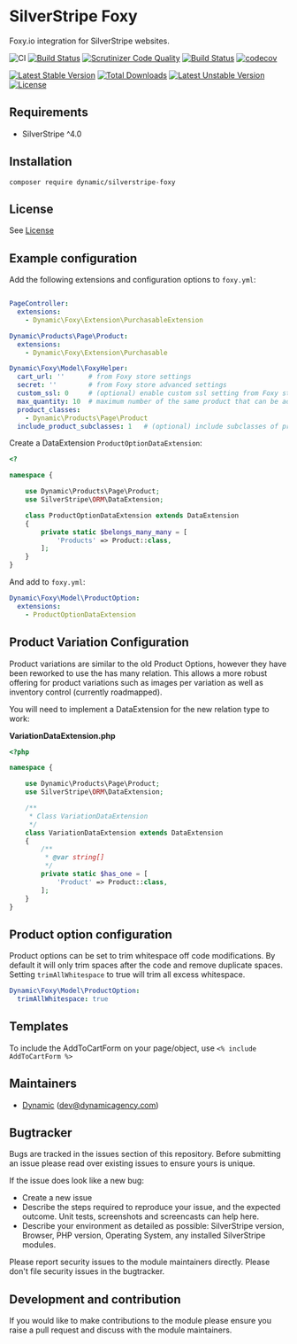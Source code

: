 # SilverStripe Foxy

Foxy.io integration for SilverStripe websites.

![CI](https://github.com/dynamic/silverstripe-foxy/workflows/CI/badge.svg)
[![Build Status](https://travis-ci.org/dynamic/silverstripe-foxy.svg?branch=master)](https://travis-ci.org/dynamic/silverstripe-foxy)
[![Scrutinizer Code Quality](https://scrutinizer-ci.com/g/dynamic/silverstripe-foxy/badges/quality-score.png?b=master)](https://scrutinizer-ci.com/g/dynamic/silverstripe-foxy/?branch=master)
[![Build Status](https://scrutinizer-ci.com/g/dynamic/silverstripe-foxy/badges/build.png?b=master)](https://scrutinizer-ci.com/g/dynamic/silverstripe-foxy/build-status/master)
[![codecov](https://codecov.io/gh/dynamic/silverstripe-foxy/branch/master/graph/badge.svg)](https://codecov.io/gh/dynamic/silverstripe-foxy)

[![Latest Stable Version](https://poser.pugx.org/dynamic/silverstripe-foxy/v/stable)](https://packagist.org/packages/dynamic/silverstripe-foxy)
[![Total Downloads](https://poser.pugx.org/dynamic/silverstripe-foxy/downloads)](https://packagist.org/packages/dynamic/silverstripe-foxy)
[![Latest Unstable Version](https://poser.pugx.org/dynamic/silverstripe-foxy/v/unstable)](https://packagist.org/packages/dynamic/silverstripe-foxy)
[![License](https://poser.pugx.org/dynamic/silverstripe-foxy/license)](https://packagist.org/packages/dynamic/silverstripe-foxy)


## Requirements

* SilverStripe ^4.0

## Installation

```
composer require dynamic/silverstripe-foxy
```

## License

See [License](license.md)

## Example configuration

Add the following extensions and configuration options to `foxy.yml`:

```yaml

PageController:
  extensions:
    - Dynamic\Foxy\Extension\PurchasableExtension

Dynamic\Products\Page\Product:
  extensions:
    - Dynamic\Foxy\Extension\Purchasable

Dynamic\Foxy\Model\FoxyHelper:
  cart_url: ''      # from Foxy store settings
  secret: ''        # from Foxy store advanced settings
  custom_ssl: 0     # (optional) enable custom ssl setting from Foxy store advanced settings
  max_quantity: 10  # maximum number of the same product that can be added to the cart
  product_classes:
    - Dynamic\Products\Page\Product
  include_product_subclasses: 1   # (optional) include subclasses of product_classes in queries
```

Create a DataExtension `ProductOptionDataExtension`:
```php
<?

namespace {

    use Dynamic\Products\Page\Product;
    use SilverStripe\ORM\DataExtension;

    class ProductOptionDataExtension extends DataExtension
    {
        private static $belongs_many_many = [
            'Products' => Product::class,
        ];
    }
}
```

And add to `foxy.yml`:
```yaml
Dynamic\Foxy\Model\ProductOption:
  extensions:
    - ProductOptionDataExtension
```

## Product Variation Configuration

Product variations are similar to the old Product Options, however they have been reworked to use the has many relation. This allows a more robust offering for product variations such as images per variation as well as inventory control (currently roadmapped).

You will need to implement a DataExtension for the new relation type to work:

**VariationDataExtension.php**

```php
<?php

namespace {

    use Dynamic\Products\Page\Product;
    use SilverStripe\ORM\DataExtension;

    /**
     * Class VariationDataExtension
     */
    class VariationDataExtension extends DataExtension
    {
        /**
         * @var string[]
         */
        private static $has_one = [
            'Product' => Product::class,
        ];
    }
}
```

## Product option configuration
Product options can be set to trim whitespace off code modifications.
By default it will only trim spaces after the code and remove duplicate spaces.
Setting `trimAllWhitespace` to true will trim all excess whitespace.

```yaml
Dynamic\Foxy\Model\ProductOption:
  trimAllWhitespace: true
```

## Templates

To include the AddToCartForm on your page/object, use `<% include AddToCartForm %>`

## Maintainers
 *  [Dynamic](http://www.dynamicagency.com) (<dev@dynamicagency.com>)

## Bugtracker
Bugs are tracked in the issues section of this repository. Before submitting an issue please read over
existing issues to ensure yours is unique.

If the issue does look like a new bug:

 - Create a new issue
 - Describe the steps required to reproduce your issue, and the expected outcome. Unit tests, screenshots
 and screencasts can help here.
 - Describe your environment as detailed as possible: SilverStripe version, Browser, PHP version,
 Operating System, any installed SilverStripe modules.

Please report security issues to the module maintainers directly. Please don't file security issues in the bugtracker.

## Development and contribution
If you would like to make contributions to the module please ensure you raise a pull request and discuss with the module maintainers.
